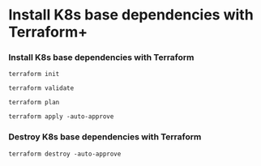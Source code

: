 # Install K8s base dependencies with Terraform+


### Install K8s base dependencies with Terraform
```shell
terraform init
```
```shell
terraform validate
```
```shell
terraform plan
```
```shell
terraform apply -auto-approve
```
### Destroy K8s base dependencies with Terraform
```shell
terraform destroy -auto-approve
```

